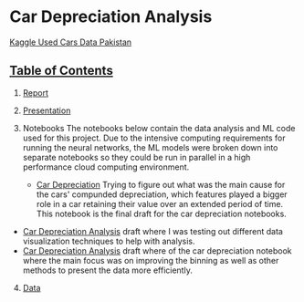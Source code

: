 # Car Depreciation Analysis

[Kaggle Used Cars Data Pakistan](https://www.kaggle.com/karimali/used-cars-data-pakistan/)  

## [Table of Contents](#table-of-contents)

1. [Report](https://github.com/sethorus30/Car_depreciation-analysis/blob/main/KBB_Machinelearning_depreciation.pdf)
    
   
    
 2. [Presentation](https://github.com/sethorus30/Car_depreciation-analysis/blob/main/Depreciation%20of%20used%20cars%20in%20a%20foreign%20market.pdf) 
 

 
 
 3. Notebooks 
The notebooks below contain the data analysis and ML code used for this project. Due to the intensive computing requirements for running the neural networks, the ML models were broken down into separate notebooks so they could be run in parallel in a high performance cloud computing environment. 
    - [Car Depreciation](https://github.com/sethorus30/Car_depreciation-analysis/blob/main/Capstone_machine_learning-depreciation_per_year_compounded.ipynb) Trying to figure out what was the main cause for the cars' compunded depreciation, which features played a bigger role in a car retaining their value over an extended period of time. This notebook is the final draft for the car depreciation notebooks.
  -   [Car Depreciation Analysis](https://github.com/sethorus30/Car_depreciation-analysis/blob/main/Car_Depreciation%26Analysis.ipynb) draft where I was testing out different data visualization techniques to help with analysis. 
  -   [Car Depreciation Analysis](https://github.com/sethorus30/Car_depreciation-analysis/blob/main/Car_depreciation%26analysis.ipynb) draft where of the car depreciation notebook where the main focus was on improving the binning as well as other methods to present the data more efficiently. 
    
 4. [Data](https://www.kaggle.com/karimali/used-cars-data-pakistan/)
    
